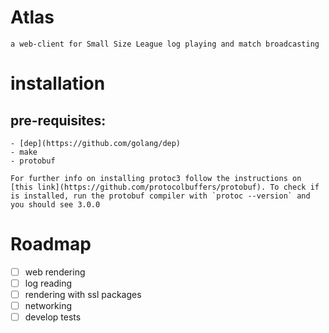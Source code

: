# Atlas
    a web-client for Small Size League log playing and match broadcasting

# installation

## pre-requisites:

    - [dep](https://github.com/golang/dep)
    - make
    - protobuf

    For further info on installing protoc3 follow the instructions on [this link](https://github.com/protocolbuffers/protobuf). To check if is installed, run the protobuf compiler with `protoc --version` and you should see 3.0.0


# Roadmap
- [ ] web rendering
- [ ] log reading
- [ ] rendering with ssl packages
- [ ] networking
- [ ] develop tests
